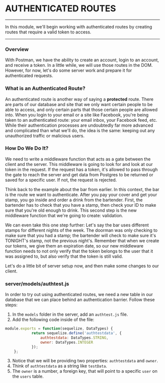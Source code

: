 # AUTHENTICATED ROUTES
---
In this module, we'll begin working with authenticated routes by creating routes that require a valid token to access.

<hr />

### Overview
With Postman, we have the ability to create an account, login to an account, and receive a token. In a little while, we will use those routes in the DOM. However, for now, let's do some server work and prepare it for authenticated requests. 

### What is an Authenticated Route?
An authenticated route is another way of saying a **protected** route. There are parts of our database and site that we only want certain people to be able to access, and only certain parts that those certain people are allowed into. When you login to your email or a site like Facebook, you're being taken to an authenticated route: your email inbox, your Facebook feed, etc. While their authentication processes are undoubtedly far more advanced and complicated than what we'll do, the idea is the same: keeping out any unauthorized traffic or malicious users.

### How Do We Do It?
We need to write a middleware function that acts as a gate between the client and the server. This middleware is going to look for and look at our token in the request. If the request has a token, it's allowed to pass through the gate to reach the server and get data from Postgres to be returned or saved for a specific user. If not, the request is rejected. <br>

Think back to the example about the bar from earlier. In this context, the bar is the route we want to authenticate. After you pay your cover and get your stamp, you go inside and order a drink from the bartender. First, the bartender has to check that you have a stamp, then check your ID to make sure that you're old enough to drink. This second step is the new middleware function that we're going to create: validation. <br>

We can even take this one step further: Let's say the bar uses different stamps for different nights of the week. The doorman was only checking to make sure that you had a stamp; the bartender will check to make sure it's TONIGHT's stamp, not the previous night's. Remember that when we create our tokens, we give them an expiration date, so our new middleware function needs to not only verify that the token belongs to the user that it was assigned to, but also verify that the token is still valid.

Let's do a little bit of server setup now, and then make some changes to our client.

### server/models/authtest.js
In order to try out using authenticated routes, we need a new table in our database that we can place behind an authentication barrier. Follow these steps:

1. In the `models` folder in the server, add an `authtest.js` file. 
2. Add the following code inside of the file:
```js
module.exports = function(sequelize, DataTypes) {
            return sequelize.define('authtestdata', {
                authtestdata: DataTypes.STRING,
                owner: DataTypes.INTEGER
            });
    };
```

3. Notice that we will be providing two properties: `authtestdata` and `owner`.
4. Think of `authtestdata` as a string like `testData`.
5. The `owner` is a number, a foreign key, that will point to a specific `user` on the `users` table. 